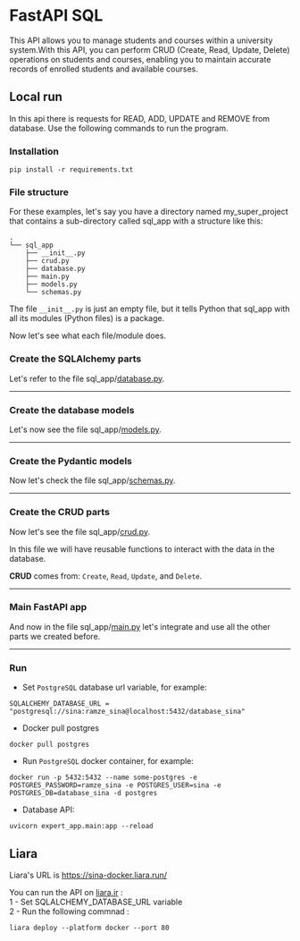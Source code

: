 # FastAPI SQL

This API allows you to manage students and courses within a university system.With this API, you can perform CRUD (Create, Read, Update, Delete) operations on students and courses, enabling you to maintain accurate records of enrolled students and available courses.

## Local run

In this api there is requests for READ, ADD, UPDATE and REMOVE from database.
Use the following commands to run the program.

### Installation

```
pip install -r requirements.txt
```

### File structure

For these examples, let's say you have a directory named my_super_project that contains a sub-directory called sql_app with a structure like this:

```
.
└── sql_app
    ├── __init__.py
    ├── crud.py
    ├── database.py
    ├── main.py
    ├── models.py
    └── schemas.py
```

The file `__init__.py` is just an empty file, but it tells Python that sql_app with all its modules (Python files) is a package.

Now let's see what each file/module does.

### Create the SQLAlchemy parts

Let's refer to the file sql_app/[database.py](https://github.com/SinaHosseini/PyDeployment/blob/main/1.6.FastAPI%20SQL/expert_app/database.py).<hr>

### Create the database models

Let's now see the file sql_app/[models.py](https://github.com/SinaHosseini/PyDeployment/blob/main/1.6.FastAPI%20SQL/expert_app/models.py).<hr>

### Create the Pydantic models

Now let's check the file sql_app/[schemas.py](https://github.com/SinaHosseini/PyDeployment/blob/main/1.6.FastAPI%20SQL/expert_app/schemas.py).<hr>

### Create the CRUD parts

Now let's see the file sql_app/[crud.py](https://github.com/SinaHosseini/PyDeployment/blob/main/1.6.FastAPI%20SQL/expert_app/crud.py).

In this file we will have reusable functions to interact with the data in the database.

**CRUD** comes from: `Create`, `Read`, `Update`, and `Delete`.<hr>

### Main FastAPI app

And now in the file sql_app/[main.py](https://github.com/SinaHosseini/PyDeployment/blob/main/1.6.FastAPI%20SQL/expert_app/main.py) let's integrate and use all the other parts we created before.<hr>

### Run

- Set `PostgreSQL` database url variable, for example:

```
SQLALCHEMY_DATABASE_URL = "postgresql://sina:ramze_sina@localhost:5432/database_sina"
```

-  Docker pull postgres
```
docker pull postgres
```

- Run `PostgreSQL` docker container, for example:

```
docker run -p 5432:5432 --name some-postgres -e POSTGRES_PASSWORD=ramze_sina -e POSTGRES_USER=sina -e POSTGRES_DB=database_sina -d postgres
```

- Database API:

```
uvicorn expert_app.main:app --reload
```

## Liara

Liara's URL is https://sina-docker.liara.run/

You can run the API on [liara.ir](https://console.liara.ir/) :<br>
1 - Set SQLALCHEMY_DATABASE_URL variable<br>
2 - Run the following commnad :

```
liara deploy --platform docker --port 80
```
